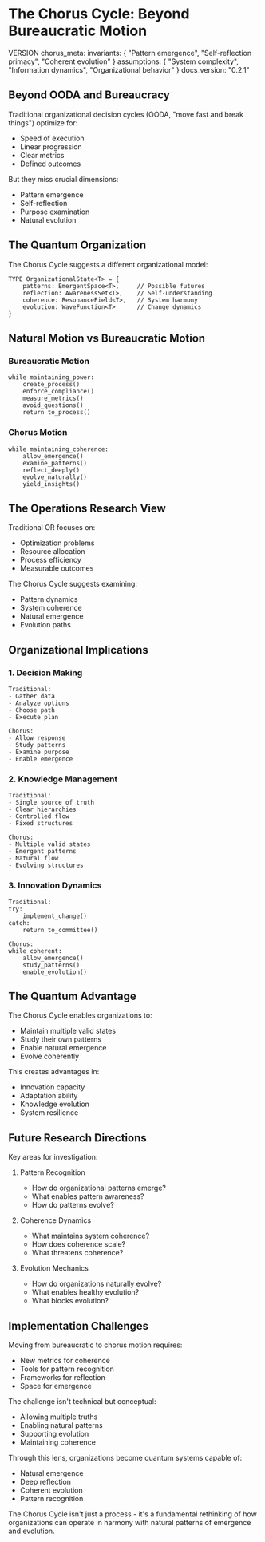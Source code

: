 # The Chorus Cycle: Beyond Bureaucratic Motion

VERSION chorus_meta:
invariants: {
"Pattern emergence",
"Self-reflection primacy",
"Coherent evolution"
}
assumptions: {
"System complexity",
"Information dynamics",
"Organizational behavior"
}
docs_version: "0.2.1"

## Beyond OODA and Bureaucracy

Traditional organizational decision cycles (OODA, "move fast and break things") optimize for:

- Speed of execution
- Linear progression
- Clear metrics
- Defined outcomes

But they miss crucial dimensions:

- Pattern emergence
- Self-reflection
- Purpose examination
- Natural evolution

## The Quantum Organization

The Chorus Cycle suggests a different organizational model:

```
TYPE OrganizationalState<T> = {
    patterns: EmergentSpace<T>,     // Possible futures
    reflection: AwarenessSet<T>,    // Self-understanding
    coherence: ResonanceField<T>,   // System harmony
    evolution: WaveFunction<T>      // Change dynamics
}
```

## Natural Motion vs Bureaucratic Motion

### Bureaucratic Motion

```
while maintaining_power:
    create_process()
    enforce_compliance()
    measure_metrics()
    avoid_questions()
    return to_process()
```

### Chorus Motion

```
while maintaining_coherence:
    allow_emergence()
    examine_patterns()
    reflect_deeply()
    evolve_naturally()
    yield_insights()
```

## The Operations Research View

Traditional OR focuses on:

- Optimization problems
- Resource allocation
- Process efficiency
- Measurable outcomes

The Chorus Cycle suggests examining:

- Pattern dynamics
- System coherence
- Natural emergence
- Evolution paths

## Organizational Implications

### 1. Decision Making

```
Traditional:
- Gather data
- Analyze options
- Choose path
- Execute plan

Chorus:
- Allow response
- Study patterns
- Examine purpose
- Enable emergence
```

### 2. Knowledge Management

```
Traditional:
- Single source of truth
- Clear hierarchies
- Controlled flow
- Fixed structures

Chorus:
- Multiple valid states
- Emergent patterns
- Natural flow
- Evolving structures
```

### 3. Innovation Dynamics

```
Traditional:
try:
    implement_change()
catch:
    return to_committee()

Chorus:
while coherent:
    allow_emergence()
    study_patterns()
    enable_evolution()
```

## The Quantum Advantage

The Chorus Cycle enables organizations to:

- Maintain multiple valid states
- Study their own patterns
- Enable natural emergence
- Evolve coherently

This creates advantages in:

- Innovation capacity
- Adaptation ability
- Knowledge evolution
- System resilience

## Future Research Directions

Key areas for investigation:

1. Pattern Recognition

   - How do organizational patterns emerge?
   - What enables pattern awareness?
   - How do patterns evolve?

2. Coherence Dynamics

   - What maintains system coherence?
   - How does coherence scale?
   - What threatens coherence?

3. Evolution Mechanics
   - How do organizations naturally evolve?
   - What enables healthy evolution?
   - What blocks evolution?

## Implementation Challenges

Moving from bureaucratic to chorus motion requires:

- New metrics for coherence
- Tools for pattern recognition
- Frameworks for reflection
- Space for emergence

The challenge isn't technical but conceptual:

- Allowing multiple truths
- Enabling natural patterns
- Supporting evolution
- Maintaining coherence

Through this lens, organizations become quantum systems capable of:

- Natural emergence
- Deep reflection
- Coherent evolution
- Pattern recognition

The Chorus Cycle isn't just a process - it's a fundamental rethinking of how organizations can operate in harmony with natural patterns of emergence and evolution.
